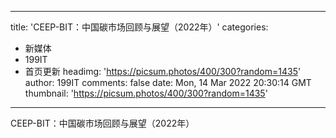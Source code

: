 
---
title: 'CEEP-BIT：中国碳市场回顾与展望（2022年）'
categories: 
 - 新媒体
 - 199IT
 - 首页更新
headimg: 'https://picsum.photos/400/300?random=1435'
author: 199IT
comments: false
date: Mon, 14 Mar 2022 20:30:14 GMT
thumbnail: 'https://picsum.photos/400/300?random=1435'
---

<div>   
CEEP-BIT：中国碳市场回顾与展望（2022年）  
</div>
            